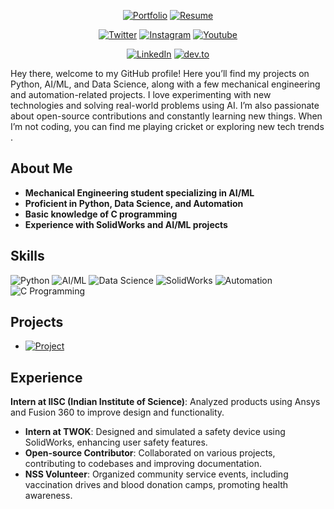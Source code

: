 
<div align="center">

[![Portfolio](https://img.shields.io/badge/Portfolio-blueviolet.svg?&style=for-the-badge)]()
[![Resume](https://img.shields.io/badge/Resume-darkgreen.svg?&style=for-the-badge)]()

</div>

<div align="center">

[![Twitter](https://img.shields.io/badge/Twitter-Akworld-blue.svg?&style=for-the-badge&logo=twitter)](https://x.com/Akworld0987)
[![Instagram](https://img.shields.io/badge/Instagram-anandkumar.ig-pink.svg?&style=for-the-badge&logo=instagram)](https://www.instagram.com/anandkumar.ig/)
[![Youtube](https://img.shields.io/badge/Youtube-anandsingh-red.svg?&style=for-the-badge&logo=youtube)](https://www.youtube.com/@Anandsingh-by8fk)

[![LinkedIn](https://img.shields.io/badge/linkedin-anand%20kumar-blue.svg?&style=for-the-badge&logo=linkedin)](https://www.linkedin.com/in/anand-kumar-24a231331/)
[![dev.to](https://img.shields.io/badge/dev.to-anandkumar2025-black.svg?&style=for-the-badge&logo=dev.to)](https://dev.to/anandkumar2025)

</div>

<!-- ## Familiar in 
<br>

<div align="center">
 <img src="https://img.shields.io/badge/HTML-orange?style=for-the-badge&logo=html5&logoColor=black"></img>  <img src="https://img.shields.io/badge/CSS3-1572B6?style=for-the-badge&logo=css3&logoColor=black"></img> <img src="https://img.shields.io/badge/JavaScript-F7DF1E?style=for-the-badge&logo=javascript&logoColor=black"></img> <img src="https://img.shields.io/badge/Bootstrap-563D7C?style=for-the-badge&logo=bootstrap&logoColor=black"></img> <img src="https://img.shields.io/badge/React-20232A?style=for-the-badge&logo=react&logoColor=61DAFB"></img> <img src="https://img.shields.io/badge/Node.js-43853D?style=for-the-badge&logo=node.js&logoColor=black"></img> <img src="https://img.shields.io/badge/MongoDB-4EA94B?style=for-the-badge&logo=mongodb&logoColor=black"></img>
 <img src="https://img.shields.io/badge/Python-3776AB?style=for-the-badge&logo=python&logoColor=black"></img> <img src="https://img.shields.io/badge/C-00599C?style=for-the-badge&logo=c&logoColor=black"></img>
<img src="https://img.shields.io/badge/C%2B%2B-00599C?style=for-the-badge&logo=c%2B%2B&logoColor=black"></img>
<img src="https://img.shields.io/badge/Java-ED8B00?style=for-the-badge&logo=java&logoColor=black"></img>
<img src="https://img.shields.io/badge/Flutter-02569B?style=for-the-badge&logo=flutter&logoColor=black"></img>
</div> -->
 Hey there, welcome to my GitHub profile! Here you’ll find my projects on Python, AI/ML, and Data Science, along with a few mechanical engineering and automation-related projects. I love experimenting with new technologies and solving real-world problems using AI. I’m also passionate about open-source contributions and constantly learning new things. When I’m not coding, you can find me playing cricket or exploring new tech trends .
## About Me

- **Mechanical Engineering student specializing in AI/ML**
- **Proficient in Python, Data Science, and Automation**
- **Basic knowledge of C programming**
- **Experience with SolidWorks and AI/ML projects**

## Skills

![Python](https://img.shields.io/badge/Python-3776AB?style=for-the-badge&logo=python&logoColor=white&shape=round)
![AI/ML](https://img.shields.io/badge/AI%2FML-FF6F00?style=for-the-badge&logo=ai&logoColor=white&shape=square)
![Data Science](https://img.shields.io/badge/Data%20Science-4B8BBE?style=for-the-badge&logo=databricks&logoColor=white&shape=round)
![SolidWorks](https://img.shields.io/badge/SolidWorks-E34F26?style=for-the-badge&logo=solidworks&logoColor=white&shape=square)
![Automation](https://img.shields.io/badge/Automation-FF4500?style=for-the-badge&shape=round)
![C Programming](https://img.shields.io/badge/C%20Programming-00599C?style=for-the-badge&logo=c&logoColor=white&shape=square)



## Projects

- [![Project](https://img.shields.io/badge/My%20AI%20Project-2F74C0?style=for-the-badge&logo=project&logoColor=white)](#)

 ## Experience

**Intern at IISC (Indian Institute of Science)**: Analyzed products using Ansys and Fusion 360 to improve design and functionality.
- **Intern at TWOK**: Designed and simulated a safety device using SolidWorks, enhancing user safety features.
- **Open-source Contributor**: Collaborated on various projects, contributing to codebases and improving documentation.
- **NSS Volunteer**: Organized community service events, including vaccination drives and blood donation camps, promoting health awareness.
